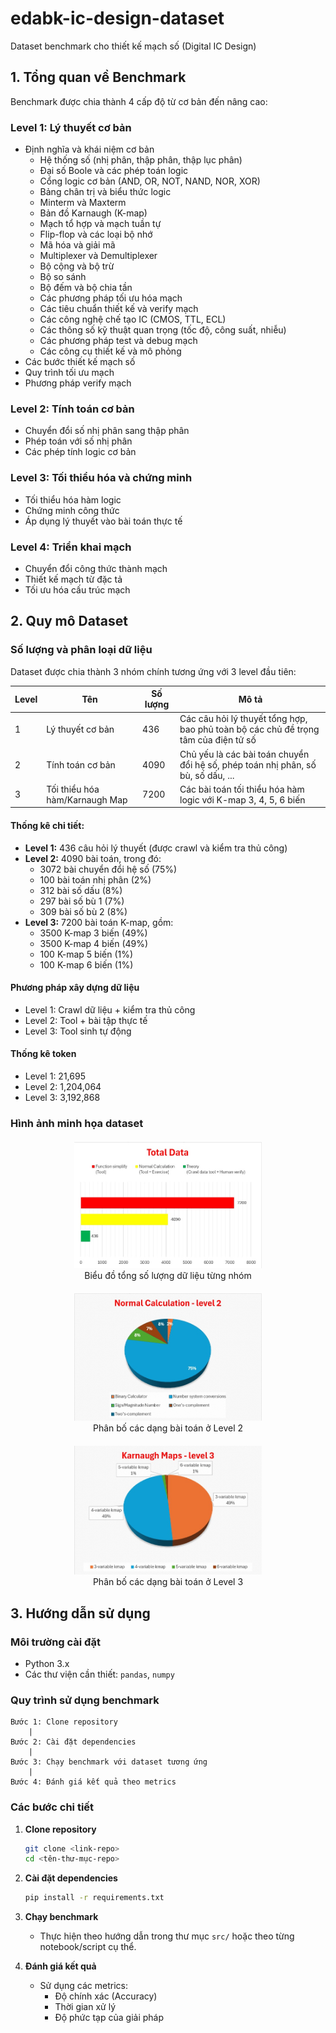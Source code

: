 # edabk-ic-design-dataset

Dataset benchmark cho thiết kế mạch số (Digital IC Design)

## 1. Tổng quan về Benchmark

Benchmark được chia thành 4 cấp độ từ cơ bản đến nâng cao:

### Level 1: Lý thuyết cơ bản
- Định nghĩa và khái niệm cơ bản
  + Hệ thống số (nhị phân, thập phân, thập lục phân)
  + Đại số Boole và các phép toán logic
  + Cổng logic cơ bản (AND, OR, NOT, NAND, NOR, XOR)
  + Bảng chân trị và biểu thức logic
  + Minterm và Maxterm
  + Bản đồ Karnaugh (K-map)
  + Mạch tổ hợp và mạch tuần tự
  + Flip-flop và các loại bộ nhớ
  + Mã hóa và giải mã
  + Multiplexer và Demultiplexer
  + Bộ cộng và bộ trừ
  + Bộ so sánh
  + Bộ đếm và bộ chia tần
  + Các phương pháp tối ưu hóa mạch
  + Các tiêu chuẩn thiết kế và verify mạch
  + Các công nghệ chế tạo IC (CMOS, TTL, ECL)
  + Các thông số kỹ thuật quan trọng (tốc độ, công suất, nhiễu)
  + Các phương pháp test và debug mạch
  + Các công cụ thiết kế và mô phỏng
- Các bước thiết kế mạch số
- Quy trình tối ưu mạch
- Phương pháp verify mạch

### Level 2: Tính toán cơ bản
- Chuyển đổi số nhị phân sang thập phân
- Phép toán với số nhị phân
- Các phép tính logic cơ bản

### Level 3: Tối thiểu hóa và chứng minh
- Tối thiểu hóa hàm logic
- Chứng minh công thức
- Áp dụng lý thuyết vào bài toán thực tế

### Level 4: Triển khai mạch
- Chuyển đổi công thức thành mạch
- Thiết kế mạch từ đặc tả
- Tối ưu hóa cấu trúc mạch


## 2. Quy mô Dataset

### Số lượng và phân loại dữ liệu

Dataset được chia thành 3 nhóm chính tương ứng với 3 level đầu tiên:

| Level | Tên | Số lượng | Mô tả |
|-------|-----|----------|-------|
| 1 | Lý thuyết cơ bản | 436 | Các câu hỏi lý thuyết tổng hợp, bao phủ toàn bộ các chủ đề trọng tâm của điện tử số |
| 2 | Tính toán cơ bản | 4090 | Chủ yếu là các bài toán chuyển đổi hệ số, phép toán nhị phân, số bù, số dấu, ... |
| 3 | Tối thiểu hóa hàm/Karnaugh Map | 7200 | Các bài toán tối thiểu hóa hàm logic với K-map 3, 4, 5, 6 biến |

#### Thống kê chi tiết:
- **Level 1:** 436 câu hỏi lý thuyết (được crawl và kiểm tra thủ công)
- **Level 2:** 4090 bài toán, trong đó:
  - 3072 bài chuyển đổi hệ số (75%)
  - 100 bài toán nhị phân (2%)
  - 312 bài số dấu (8%)
  - 297 bài số bù 1 (7%)
  - 309 bài số bù 2 (8%)
- **Level 3:** 7200 bài toán K-map, gồm:
  - 3500 K-map 3 biến (49%)
  - 3500 K-map 4 biến (49%)
  - 100 K-map 5 biến (1%)
  - 100 K-map 6 biến (1%)

#### Phương pháp xây dựng dữ liệu
- Level 1: Crawl dữ liệu + kiểm tra thủ công
- Level 2: Tool + bài tập thực tế
- Level 3: Tool sinh tự động

#### Thống kê token
- Level 1: 21,695
- Level 2: 1,204,064
- Level 3: 3,192,868

### Hình ảnh minh họa dataset

<div style="text-align: center;">
  <figure style="margin: 20px 0;">
    <img src="https://github.com/duonggiang156/banchmark-edabk/blob/master/images/total.jpg" alt="Biểu đồ tổng số lượng dữ liệu" width="300"/>
    <figcaption>Biểu đồ tổng số lượng dữ liệu từng nhóm</figcaption>
  </figure>
</div>

<div style="text-align: center;">
  <figure style="margin: 20px 0;">
    <img src="https://github.com/duonggiang156/banchmark-edabk/blob/master/images/level2-data.jpg" alt="Biểu đồ tổng số lượng dữ liệu" width="300"/>
    <figcaption>Phân bố các dạng bài toán ở Level 2</figcaption>
  </figure>
</div>

<div style="text-align: center;">
  <figure style="margin: 20px 0;">
    <img src="https://github.com/duonggiang156/banchmark-edabk/blob/master/images/level3-data.jpg" alt="Biểu đồ tổng số lượng dữ liệu" width="300"/>
    <figcaption>Phân bố các dạng bài toán ở Level 3</figcaption>
  </figure>
</div>


## 3. Hướng dẫn sử dụng

### Môi trường cài đặt
- Python 3.x
- Các thư viện cần thiết: `pandas`, `numpy`

### Quy trình sử dụng benchmark

```
Bước 1: Clone repository
    |
Bước 2: Cài đặt dependencies
    |
Bước 3: Chạy benchmark với dataset tương ứng
    |
Bước 4: Đánh giá kết quả theo metrics
```

### Các bước chi tiết

1. **Clone repository**
   ```bash
   git clone <link-repo>
   cd <tên-thư-mục-repo>
   ```

2. **Cài đặt dependencies**
   ```bash
   pip install -r requirements.txt
   ```

3. **Chạy benchmark**
   - Thực hiện theo hướng dẫn trong thư mục `src/` hoặc theo từng notebook/script cụ thể.

4. **Đánh giá kết quả**
   - Sử dụng các metrics:
     - Độ chính xác (Accuracy)
     - Thời gian xử lý
     - Độ phức tạp của giải pháp


